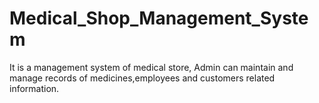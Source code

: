 # Medical_Shop_Management_System
It is a management system of medical store, 
Admin can maintain and manage records of medicines,employees and customers related information.

